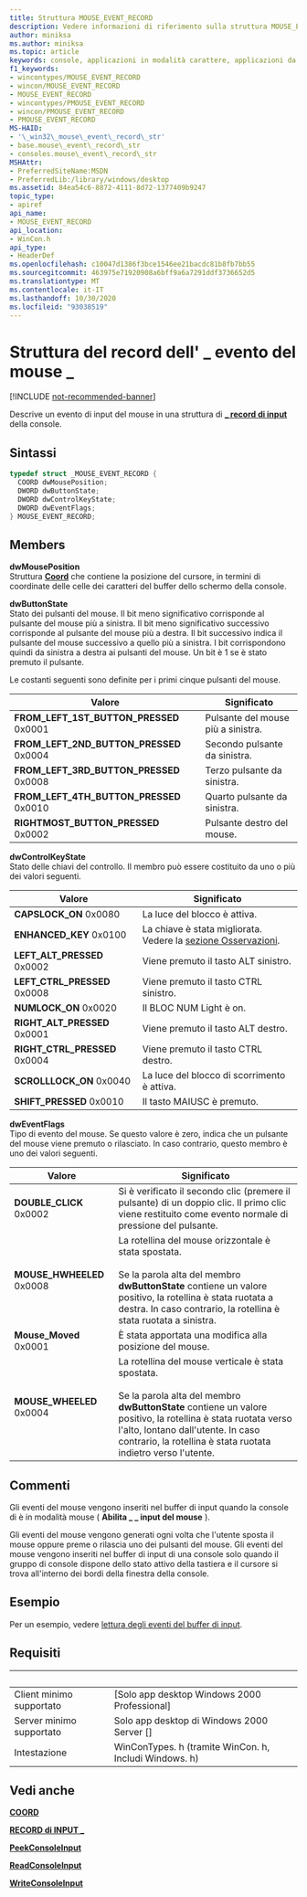 ```yaml
---
title: Struttura MOUSE_EVENT_RECORD
description: Vedere informazioni di riferimento sulla struttura MOUSE_EVENT_RECORD, che descrive un evento di input del mouse in una struttura di INPUT_RECORD della console.
author: miniksa
ms.author: miniksa
ms.topic: article
keywords: console, applicazioni in modalità carattere, applicazioni da riga di comando, applicazioni di terminale, api della console
f1_keywords:
- wincontypes/MOUSE_EVENT_RECORD
- wincon/MOUSE_EVENT_RECORD
- MOUSE_EVENT_RECORD
- wincontypes/PMOUSE_EVENT_RECORD
- wincon/PMOUSE_EVENT_RECORD
- PMOUSE_EVENT_RECORD
MS-HAID:
- '\_win32\_mouse\_event\_record\_str'
- base.mouse\_event\_record\_str
- consoles.mouse\_event\_record\_str
MSHAttr:
- PreferredSiteName:MSDN
- PreferredLib:/library/windows/desktop
ms.assetid: 84ea54c6-8872-4111-8d72-1377409b9247
topic_type:
- apiref
api_name:
- MOUSE_EVENT_RECORD
api_location:
- WinCon.h
api_type:
- HeaderDef
ms.openlocfilehash: c10047d1386f3bce1546ee21bacdc81b8fb7bb55
ms.sourcegitcommit: 463975e71920908a6bff9a6a7291ddf3736652d5
ms.translationtype: MT
ms.contentlocale: it-IT
ms.lasthandoff: 10/30/2020
ms.locfileid: "93038519"
---
```

# <a name="mouse_event_record-structure"></a>Struttura del record dell' \_ evento del mouse \_

[!INCLUDE [not-recommended-banner](./includes/not-recommended-banner.md)]

Descrive un evento di input del mouse in una struttura di [**\_ record di input**](input-record-str.md) della console.

## <a name="syntax"></a>Sintassi

```C
typedef struct _MOUSE_EVENT_RECORD {
  COORD dwMousePosition;
  DWORD dwButtonState;
  DWORD dwControlKeyState;
  DWORD dwEventFlags;
} MOUSE_EVENT_RECORD;
```

## <a name="members"></a>Members

**dwMousePosition**  
Struttura [**Coord**](coord-str.md) che contiene la posizione del cursore, in termini di coordinate delle celle dei caratteri del buffer dello schermo della console.

**dwButtonState**  
Stato dei pulsanti del mouse. Il bit meno significativo corrisponde al pulsante del mouse più a sinistra. Il bit meno significativo successivo corrisponde al pulsante del mouse più a destra. Il bit successivo indica il pulsante del mouse successivo a quello più a sinistra. I bit corrispondono quindi da sinistra a destra ai pulsanti del mouse. Un bit è 1 se è stato premuto il pulsante.

Le costanti seguenti sono definite per i primi cinque pulsanti del mouse.

| Valore | Significato |
|-|-|
| **FROM_LEFT_1ST_BUTTON_PRESSED** 0x0001 | Pulsante del mouse più a sinistra. |
| **FROM_LEFT_2ND_BUTTON_PRESSED** 0x0004 | Secondo pulsante da sinistra. |
| **FROM_LEFT_3RD_BUTTON_PRESSED** 0x0008 | Terzo pulsante da sinistra. |
| **FROM_LEFT_4TH_BUTTON_PRESSED** 0x0010 | Quarto pulsante da sinistra. |
| **RIGHTMOST_BUTTON_PRESSED** 0x0002 | Pulsante destro del mouse. |

**dwControlKeyState**  
Stato delle chiavi del controllo. Il membro può essere costituito da uno o più dei valori seguenti.

| Valore | Significato |
|-|-|
| **CAPSLOCK_ON** 0x0080 | La luce del blocco è attiva. |
| **ENHANCED_KEY** 0x0100 | La chiave è stata migliorata. Vedere la [sezione Osservazioni](key-event-record-str.md#remarks). |
| **LEFT_ALT_PRESSED** 0x0002 | Viene premuto il tasto ALT sinistro. |
| **LEFT_CTRL_PRESSED** 0x0008 | Viene premuto il tasto CTRL sinistro. |
| **NUMLOCK_ON** 0x0020 | Il BLOC NUM Light è on. |
| **RIGHT_ALT_PRESSED** 0x0001 | Viene premuto il tasto ALT destro. |
| **RIGHT_CTRL_PRESSED** 0x0004 | Viene premuto il tasto CTRL destro. |
| **SCROLLLOCK_ON** 0x0040 | La luce del blocco di scorrimento è attiva. |
| **SHIFT_PRESSED** 0x0010 | Il tasto MAIUSC è premuto. |

**dwEventFlags**  
Tipo di evento del mouse. Se questo valore è zero, indica che un pulsante del mouse viene premuto o rilasciato. In caso contrario, questo membro è uno dei valori seguenti.

| Valore | Significato |
|-|-|
| **DOUBLE_CLICK** 0x0002 | Si è verificato il secondo clic (premere il pulsante) di un doppio clic. Il primo clic viene restituito come evento normale di pressione del pulsante. |
| **MOUSE_HWHEELED** 0x0008 | La rotellina del mouse orizzontale è stata spostata.<br /><br />Se la parola alta del membro **dwButtonState** contiene un valore positivo, la rotellina è stata ruotata a destra. In caso contrario, la rotellina è stata ruotata a sinistra. |
| **Mouse_Moved** 0x0001 | È stata apportata una modifica alla posizione del mouse. |
| **MOUSE_WHEELED** 0x0004 | La rotellina del mouse verticale è stata spostata.<br /><br />Se la parola alta del membro **dwButtonState** contiene un valore positivo, la rotellina è stata ruotata verso l'alto, lontano dall'utente. In caso contrario, la rotellina è stata ruotata indietro verso l'utente. |

## <a name="remarks"></a>Commenti

Gli eventi del mouse vengono inseriti nel buffer di input quando la console di è in modalità mouse ( **Abilita \_ \_ input del mouse** ).

Gli eventi del mouse vengono generati ogni volta che l'utente sposta il mouse oppure preme o rilascia uno dei pulsanti del mouse. Gli eventi del mouse vengono inseriti nel buffer di input di una console solo quando il gruppo di console dispone dello stato attivo della tastiera e il cursore si trova all'interno dei bordi della finestra della console.

## <a name="examples"></a>Esempio

Per un esempio, vedere [lettura degli eventi del buffer di input](reading-input-buffer-events.md).

## <a name="requirements"></a>Requisiti

| &nbsp; | &nbsp; |
|-|-|
| Client minimo supportato | \[Solo app desktop Windows 2000 Professional\] |
| Server minimo supportato | Solo app desktop di Windows 2000 Server \[\] |
| Intestazione | WinConTypes. h (tramite WinCon. h, Includi Windows. h) |

## <a name="see-also"></a>Vedi anche

[**COORD**](coord-str.md)

[**RECORD di INPUT \_**](input-record-str.md)

[**PeekConsoleInput**](peekconsoleinput.md)

[**ReadConsoleInput**](readconsoleinput.md)

[**WriteConsoleInput**](writeconsoleinput.md)
